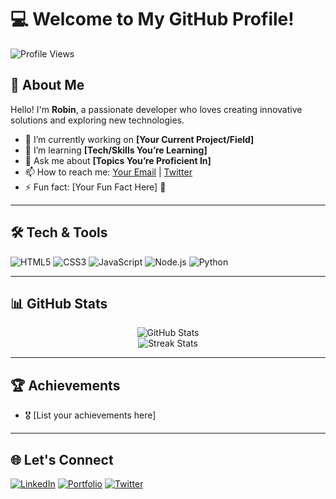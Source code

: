# 💻 Welcome to My GitHub Profile!

![Profile Views](https://komarev.com/ghpvc/?username=Robinheqd&color=blueviolet&style=flat-square)

## 🌟 About Me
Hello! I'm **Robin**, a passionate developer who loves creating innovative solutions and exploring new technologies.

- 🔭 I’m currently working on **[Your Current Project/Field]**
- 🌱 I’m learning **[Tech/Skills You’re Learning]**
- 💬 Ask me about **[Topics You’re Proficient In]**
- 📫 How to reach me: [Your Email](mailto:your-email@example.com) | [Twitter](https://twitter.com/yourhandle)
- ⚡ Fun fact: [Your Fun Fact Here] 🚀

---

## 🛠️ Tech & Tools
![HTML5](https://img.shields.io/badge/-HTML5-E34F26?logo=html5&logoColor=white)
![CSS3](https://img.shields.io/badge/-CSS3-1572B6?logo=css3&logoColor=white)
![JavaScript](https://img.shields.io/badge/-JavaScript-F7DF1E?logo=javascript&logoColor=black)
![Node.js](https://img.shields.io/badge/-Node.js-339933?logo=node.js&logoColor=white)
![Python](https://img.shields.io/badge/-Python-3776AB?logo=python&logoColor=white)

---

## 📊 GitHub Stats
<p align="center">
  <img src="https://github-readme-stats.vercel.app/api?username=yourusername&show_icons=true&theme=radical" alt="GitHub Stats">
  <br>
  <img src="https://github-readme-streak-stats.herokuapp.com/?user=yourusername&theme=radical" alt="Streak Stats">
</p>

---

## 🏆 Achievements
- 🎖️ [List your achievements here]

---

## 🌐 Let's Connect
[![LinkedIn](https://img.shields.io/badge/-LinkedIn-0077B5?logo=linkedin&logoColor=white)](https://linkedin.com/in/yourprofile)
[![Portfolio](https://img.shields.io/badge/-Portfolio-24292E?logo=githubpages&logoColor=white)](https://yourportfolio.com)
[![Twitter](https://img.shields.io/badge/-Twitter-1DA1F2?logo=twitter&logoColor=white)](https://twitter.com/yourhandle)
